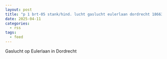 ```yaml
---
layout: post
title: "p 1 brt-05 stank/hind. lucht gaslucht eulerlaan dordrecht 186631"
date: 2025-04-11
categories: 
  - rss
tags: 
  - feed
---
```


Gaslucht op Eulerlaan in Dordrecht
